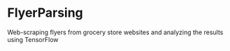 # FlyerParsing
Web-scraping flyers from grocery store websites and analyzing the results using TensorFlow
